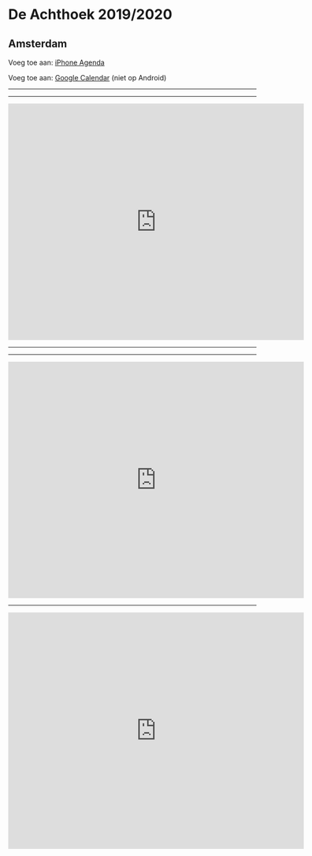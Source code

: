 # De Achthoek 2019/2020 
## Amsterdam

Voeg toe aan: <a href="webcal://kaiminglee.github.io/schoolkalender/achthoek20192020_nl.ics">iPhone Agenda</a>

Voeg toe aan: <a href="https://calendar.google.com/calendar?cid=bnN0M3YxNm1xcnVxYjZoNTE1N2I0cHVsbzhAZ3JvdXAuY2FsZW5kYXIuZ29vZ2xlLmNvbQ">Google Calendar</a> (niet op Android)


---

---

<iframe src="https://calendar.google.com/calendar/embed?height=480&amp;wkst=2&amp;bgcolor=%23ffffff&amp;ctz=Europe%2FAmsterdam&amp;src=teemjo4gdont94jfu5a4nk9n0q5i9n4l%40import.calendar.google.com&amp;color=%23D6AE00&amp;title=De%20Achthoek%202019%2F2020&amp;showPrint=0&amp;showCalendars=0&amp;showTz=0&amp;showTabs=1&amp;hl=nl&amp;mode=MONTH" style="border-width:0" width="600" height="480" frameborder="0" scrolling="no"></iframe>

---

---

<iframe src="https://calendar.google.com/calendar/embed?src=teemjo4gdont94jfu5a4nk9n0q5i9n4l%40import.calendar.google.com&ctz=Europe%2FAmsterdam" style="border: 0" width="600" height="480" frameborder="0" scrolling="no"></iframe>

---

<iframe src="https://calendar.google.com/calendar/embed?height=480&amp;wkst=2&amp;bgcolor=%23ffffff&amp;ctz=Europe%2FAmsterdam&amp;src=dGVlbWpvNGdkb250OTRqZnU1YTRuazluMHE1aTluNGxAaW1wb3J0LmNhbGVuZGFyLmdvb2dsZS5jb20&amp;color=%23D6AE00&amp;title=De%20Achthoek%202019%2F2020&amp;showPrint=0&amp;showCalendars=0&amp;showTz=0&amp;showTabs=1&amp;hl=nl&amp;mode=MONTH" style="border-width:0" width="600" height="480" frameborder="0" scrolling="no"></iframe>

